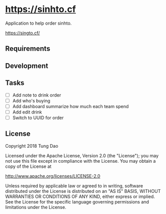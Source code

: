 # https://sinhto.cf

Application to help order sinhto.

https://singto.cf/

## Requirements

## Development

## Tasks

- [ ] Add note to drink order
- [ ] Add who's buying
- [ ] Add dashboard summarize how much each team spend
- [ ] Add edit drink
- [ ] Switch to UUID for order

## License

Copyright 2018 Tung Dao

Licensed under the Apache License, Version 2.0 (the "License"); you may not use
this file except in compliance with the License. You may obtain a copy of the
License at

http://www.apache.org/licenses/LICENSE-2.0

Unless required by applicable law or agreed to in writing, software distributed
under the License is distributed on an "AS IS" BASIS, WITHOUT WARRANTIES OR
CONDITIONS OF ANY KIND, either express or implied. See the License for the
specific language governing permissions and limitations under the License.
